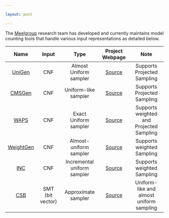 ```yaml
---

layout: post

---
```


The [Meelgroup](https://meelgroup.github.io/) research team has developed and currently maintains model counting tools that handle various input representations as detailed below.


| Name              | Input             | Type                  | Project Webpage                                       | Note      |
|:---:                |:---:                | :---:                   |:---:                                                    |:---:        |
|[UniGen](https://github.com/meelgroup/unigen/)           | CNF                    | Almost Uniform sampler           | [Source](https://github.com/meelgroup/unigen/)         | Supports Projected Sampling |
|[CMSGen](https://github.com/meelgroup/cmsgen/)     | CNF                    | Uniform-like sampler    | [Source](https://github.com/meelgroup/cmsgen/)      | Supports Projected Sampling |
|[WAPS](https://github.com/meelgroup/waps)          | CNF                    | Exact Uniform sampler          | [Source](https://github.com/meelgroup/waps)          | Supports weighted and Projected Sampling |
|[WeightGen](https://bitbucket.org/kuldeepmeel/weightgen)           | CNF                    | Almost-uniform sampler           | [Source](https://bitbucket.org/kuldeepmeel/weightgen)         | Supports weighted Sampling|
|[INC](https://github.com/grab/inc-weighted-sampler)             | CNF | Incremental uniform sampler          | [Source](https://github.com/grab/inc-weighted-sampler)             | Supports weighted Sampling|
|[CSB](https://github.com/meelgroup/csb/)               | SMT (bit vector)       | Approximate sampler    | [Source](https://github.com/meelgroup/csb/)           |Uniform-like and almost uniform sampling|

